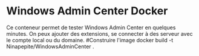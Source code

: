 # Windows Admin Center Docker

Ce conteneur permet de tester Windows Admin Center en quelques minutes. On peux ajouter des extensions, se connecter à des serveur avec le compte local ou du domaine.
#Construire l'image
docker build -t  Ninapepite/WindowsAdminCenter .
